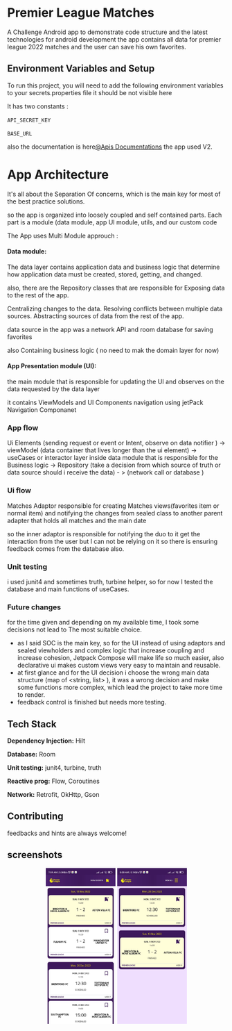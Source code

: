 
# Premier League Matches 

A Challenge Android app to demonstrate code structure and the latest technologies for android development
the app contains all data for premier league 2022 matches and the user can save his own favorites.


## Environment Variables and Setup

To run this project, you will need to add the following environment variables to your secrets.properties file
it should be not visible here 

It has two constants :

`API_SECRET_KEY`

`BASE_URL`

also the documentation is here[@Apis Documentations](https://www.football-data.org/documentation/quickstart)
the app used V2.
# App Architecture


It's all about the Separation Of concerns, which is the main key for most of the best practice solutions.

so the app is organized into loosely coupled and self contained parts. Each part is a module
(data module, app UI module, utils, and our custom code 


The App uses Multi Module approuch :
#### Data module: 

The data layer contains application data and business logic that determine how application data must be created, stored, getting, and changed.

also, there are the Repository classes that are responsible for Exposing data to the rest of the app.

Centralizing changes to the data.
Resolving conflicts between multiple data sources.
Abstracting sources of data from the rest of the app.

data source in the app was a network API and room database for saving favorites

also Containing business logic ( no need to mak the domain layer for now)

####  App Presentation module (UI):
the main module that is responsible for updating the UI and observes on the data requested by the data layer

it contains ViewModels and UI Components
navigation using jetPack Navigation Componanet  




### App flow

Ui Elements (sending request or event or Intent, observe on data notifier ) -> viewModel (data container that lives longer than the ui element) 
-> useCases or interactor layer inside data module that is responsible for the Business logic -> Repository (take a decision from which source of truth or data source should i receive the data) - > (network call or database )


### Ui flow 
Matches Adaptor responsible for creating Matches views(favorites item or normal item) and notifying the changes from sealed class to another parent adapter that holds all matches and the main date

so the inner adaptor is responsible for notifying the duo to it get the interaction from the user but I can not be relying on it so there is ensuring feedback comes from the database also.

### Unit testing
 i used junit4 and sometimes truth, turbine helper, so for now I tested the database and main functions of useCases.
### Future changes
for the time given and depending on my available time, I took some decisions not lead to The most suitable choice. 
- as I said SOC is the main key, so for the UI instead of using adaptors and sealed viewholders and complex logic that increase coupling and increase cohesion, Jetpack Compose will make life so much easier, also declarative ui makes custom views very easy to maintain and reusable.
- at first glance and for the UI decision i choose the wrong main data structure (map of <string, list<matches>> ),  it was a wrong decision and make some functions more complex, which lead the project to take more time to render.
- feedback control is finished but needs more testing. 




## Tech Stack

**Dependency Injection:** Hilt

**Database:** Room

**Unit testing:** junit4, turbine, truth

**Reactive prog:** Flow, Coroutines

**Network:** Retrofit, OkHttp, Gson



## Contributing

feedbacks and hints are always welcome!




## screenshots

<p float="left" align="middle">
  <img src="https://github.com/Amrhalawani/challengeAssessment/blob/master/screenshots/matches.jpeg" width="32%" />
  <img src="https://github.com/Amrhalawani/challengeAssessment/blob/master/screenshots/fav.jpeg" width="32%" /> 
</p>